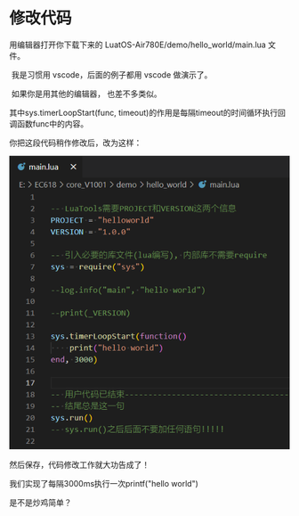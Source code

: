 # 修改代码

用编辑器打开你下载下来的 LuatOS-Air780E/demo/hello_world/main.lua 文件。

​     我是习惯用 vscode，后面的例子都用 vscode 做演示了。

​     如果你是用其他的编辑器， 也差不多类似。

其中sys.timerLoopStart(func, timeout)的作用是每隔timeout的时间循环执行回调函数func中的内容。

你把这段代码稍作修改后，改为这样：

![hello程序截图](./image/hello程序截图.png)

然后保存，代码修改工作就大功告成了！

我们实现了每隔3000ms执行一次printf("hello world")

是不是炒鸡简单？
